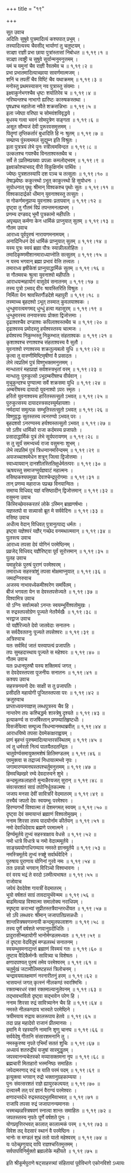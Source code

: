 +++
title = "१९"

+++

सूत उवाच  
अदितिः सुषुवे पुत्रमादित्यं कश्यपात् प्रभुम् ।  
तस्यादित्यस्य चैवसीद् भार्याणां तु चतुष्टयम् ।  
सञ्ज्ञा राज्ञी प्रभा छाया पुत्रांस्तासां निबोधत ॥ १,१९।१ ॥  
सञ्ज्ञा त्वाष्ट्री च सुषुवे सूर्यान्मनुमनुत्तमम् ।  
यमं च यमुनां चैव राज्ञी रैवतमेव च ॥ १,१९।२ ॥  
प्रभा प्रभातमादित्याच्छाया सावर्णमात्मजम् ।  
शनिं च तपतीं चैव विष्टिं चैव यथाक्रमम् ॥ १,१९।३ ॥  
मनोस्तु प्रथमस्यासन् नव पुत्रास्तु संयमाः ।  
इक्ष्वाकुर्नभगश्चैव धृष्टः शर्यातिरेव च ॥ १,१९।४ ॥  
नरिष्यन्तश्च नाभागो ह्यरिष्टः कारुषकस्तथा ।  
पृषध्रश्च महातेजा नवैते शक्रसन्निभाः ॥ १,१९।५ ॥  
इला ज्येष्ठा वरिष्ठा च सोमवंशविवृद्धये ।  
बुधस्य गत्वा भवनं सोमपुत्रेण सङ्गता ॥ १,१९।६ ॥  
असूत सौम्यजं देवी पुरूरवसमुत्तमम् ।  
पितॄणां तृप्तिकर्तारं बुधादिति हि नः श्रुतम् ॥ १,१९।७ ॥  
सम्प्राप्य पुंस्त्वममलं सुद्युम्न इति विश्रुतः ।  
इला पुत्रत्रयं लेभे पुनः स्त्रीत्वमविन्दत ॥ १,१९।८ ॥  
उत्कलश्च गयश्चैव विनताश्वस्तथैव च ।  
सर्वे ते ऽप्रतिमप्रख्याः प्रपन्नाः कमलोद्भवम् ॥ १,१९।९ ॥  
इक्ष्वाकोश्चाभवद् वीरो विकुक्षिर्नाम पार्थिवः ।  
ज्येष्ठः पुत्रशतस्यापि दश पञ्च च तत्सुताः ॥ १,१९।१० ॥  
तेषाञ्ज्येष्ठः ककुत्स्थो ऽभूत् काकुत्स्थो हि सुयोधनः ।  
सुयोधनात् पृथुः श्रीमान् विश्वकश्च पृथोः सुतः ॥ १,१९।११ ॥  
विश्वकादार्द्रको धीमान् युवनाश्वस्तु तत्सुतः ।  
स गोकर्णमनुप्राप्य युवनाश्वः प्रतापवान् ॥ १,१९।१२ ॥  
दृष्ट्वा तु गौतमं विप्रं तपन्तमनलप्रभम् ।  
प्रणम्य दण्डवद् भूमौ पुत्रकामो महीपतिः ।  
अपृच्छत् कर्मणा केन धार्मिकं प्राप्नुयात् सुतम् ॥ १,१९।१३ ॥  
गौतम उवाच  
आराध्य पूर्वपुरुषं नारायणमनामयम् ।  
अनादिनिधनं देवं धार्मिकं प्राप्नुयात् सुतम् ॥ १,१९।१४ ॥  
यस्य पुत्रः स्वयं ब्रह्मा पौत्रः स्यान्नीललोहितः ।  
तमादिकृष्णमीशानमाराध्याप्नोति सत्सुतम् ॥ १,१९।१५ ॥  
न यस्य भगवान् ब्रह्मा प्रभावं वेत्ति तत्त्वतः ।  
तमाराध्य हृषीकेशं प्राप्नुयाद्धार्मिकं सुतम् ॥ १,१९।१६ ॥  
स गौतमवचः श्रुत्वा युवनाश्वो महीपतिः ।  
आराधयन्महायोगं वासुदेवं सनातनम् ॥ १,१९।१७ ॥  
तस्य पुत्रो ऽभवद् वीरः श्रावस्तिरिति विश्रुतः ।  
निर्मिता येन श्रावस्तिर्गौडदेशे महापुरी ॥ १,१९।१८ ॥  
तस्माच्च बृहदश्वो ऽभूत् तस्मात् कुवलयाश्वकः ।  
धुन्धुमारत्वमगमद् धुन्धुं हत्वा महासुरम् ॥ १,१९।१९ ॥  
धुन्धुमारस्य तनयास्त्रयः प्रोक्ता द्विजोत्तमाः ।  
दृढाश्वश्चैव दण्डाश्वः कपिलाश्वस्तथैव च ॥ १,१९।२० ॥  
दृढाश्वस्य प्रमोदस्तु हर्यश्वस्तस्य चात्मजः ।  
हर्यश्वस्य निकुम्भस्तु निकुम्भात् संहताश्वकः ॥ १,१९।२१ ॥  
कृशाश्वश्च रणाश्वश्च संहताश्वस्य वै सुतौ ।  
युवनाश्वो रणाश्वस्य शक्रतुल्यबलो युधि ॥ १,१९।२२ ॥  
कृत्वा तु वारुणीमिष्टिमृषीणां वै प्रसादतः ।  
लेभे त्वप्रतिमं पुत्रं विष्णुभक्तमनुत्तमम् ।  
मान्धातारं महाप्राज्ञं सर्वशस्त्रभृतां वरम् ॥ १,१९।२३ ॥  
मान्धातुः पुरुकुत्सो ऽभूदम्बरीषश्च वीर्यवान् ।  
मुचुकुन्दश्च पुण्यात्मा सर्वे शक्रसमा युधि ॥ १,१९।२४ ॥  
अम्बरीषस्य दायादो युवनाश्वो ऽपरः स्मृतः ।  
हरितो युवनाश्वस्य हारितस्तत्सुतो ऽभवत् ॥ १,१९।२५ ॥  
पुरुकुत्सस्य दायादस्त्रसदस्युर्महायशाः ।  
नर्मदायां समुत्पन्नः सम्भूतिस्तत्सुतो ऽभवत् ॥ १,१९।२६ ॥  
विष्णुवृद्धः सुतस्तस्य त्वनरण्यो ऽभवत् परः ।  
बृहदशवो ऽनरण्यस्य हर्यश्वस्तत्सुतो ऽभवत् ॥ १,१९।२७ ॥  
सो ऽतीव धार्मिको राजा कर्दमस्य प्रजापतेः ।  
प्रसादाद्धार्मिकं पुत्रं लेभे सूर्यपरायणम् ॥ १,१९।२८ ॥  
स तु सूर्यं समभ्यर्च्य राजा वसुमनाः शुभम् ।  
लेभे त्वप्रतिमं पुत्रं त्रिधन्वानमरिन्दमम् ॥ १,१९।२९ ॥  
अयजच्चाश्वमेधेन शत्रून् जित्वा द्विजोत्तमाः ।  
स्वाध्यायवान् दानशीलस्तितिक्षुर्धर्मतत्परः ॥ १,१९।३० ॥  
ऋषयस्तु समाजग्मुर्यज्ञवाटं महात्मनः ।  
वसिष्ठकश्यपमुखा देवाश्चेन्द्रपुरोगमाः ॥ १,१९।३१ ॥  
तान् प्रणम्य महाराजः पप्रच्छ विनयान्वितः ।  
समाप्य विधिवद् यज्ञं वसिष्ठादीन् द्विजोत्तमान् ॥ १,१९।३२ ॥  
वसुमना उवाच  
किंस्विच्छेयस्करतरं लोके ऽस्मिन् ब्राह्मणर्षभाः ।  
यज्ञस्तपो वा सन्न्यासो ब्रूत मे सर्ववेदिनः ॥ १,१९।३३ ॥  
वसिष्ठ उवाच  
अधीत्य वेदान् विधिवत् पुत्रानुत्पाद्य धर्मतः ।  
इष्ट्वा यज्ञेश्वरं यज्ञैर् गच्छेद वनमथात्मवान् ॥ १,१९।३४ ॥  
पुलस्त्य उवाच  
आराध्य तपसा देवं योगिनं परमेष्ठिनम् ।  
प्रव्रजेद् विधिवद् यज्ञैरिष्ट्वा पूर्वं सुरोत्तमान् ॥ १,१९।३५ ॥  
पुलह उवाच  
यमाहुरेकं पुरुषं पुराणं परमेश्वरम् ।  
तमाराध्य सहस्त्रांशुं तपसा मोक्षमाप्नुयात् ॥ १,१९।३६ ॥  
जमदग्निरुवाच  
अजस्य नाभावध्येकमीश्वरेण समर्पितम् ।  
बीजं भगवता येन स देवस्तपसेज्यते ॥ १,१९।३७ ॥  
विश्वामित्र उवाच  
यो ऽग्निः सर्वात्मको ऽनन्तः स्वयम्भूर्विश्वतोमुखः ।  
स रुद्रस्तपसोग्रेण पूज्यते नेतरैर्मखैः ॥ १,१९।३८ ॥  
भरद्वाज उवाच  
यो यज्ञैरिज्यते देवो जातवेदाः सनातनः ।  
स सर्वदैवततनुः पूज्यते तपसेश्वरः ॥ १,१९।३९ ॥  
अत्रिरुवाच  
यतः सर्वमिदं जातं यस्यापत्यं प्रजापतिः ।  
तपः सुमहदास्थाय पूज्यते स महेश्वरः ॥ १,१९।४० ॥  
गौतम उवाच  
यतः प्रधानपुरुषौ यस्य शक्तिमयं जगत् ।  
स देवदेवस्तपसा पूजनीयः सनातनः ॥ १,१९।४१ ॥  
कश्यप उवाच  
सहस्त्रनयनो देवः साक्षी स तु प्रजापतिः ।  
प्रसीदति महायोगी पूजितस्तपसा परः ॥ १,१९।४२ ॥  
क्रतुरुवाच  
प्राप्ताध्ययनयज्ञस् लब्धपुत्रस्य चैव हि ।  
नान्तरेण तपः कश्चिद्धर्मः शास्त्रेषु दृश्यते ॥ १,१९।४३ ॥  
इत्याकर्ण्य स राजर्षिस्तान् प्रणम्यातिहृष्टधीः ।  
विसर्जयित्वा सम्पूज्य त्रिधन्वानमथाब्रवीत् ॥ १,१९।४४ ॥  
आराधयिष्ये तपसा देवमेकाक्षराह्वयम् ।  
प्राणं बृहन्तं पुरुषमादित्यान्तरसंस्थितम् ॥ १,१९।४५ ॥  
त्वं तु धर्मरतो नित्यं पालयैतदतन्द्रितः ।  
चातुर्वर्ण्यसमायुक्तमशेषं क्षितिमण्डलम् ॥ १,१९।४६ ॥  
एवमुक्त्वा स तद्राज्यं निधायात्मभवे नृपः ।  
जगामारण्यमनघस्तपश्चर्तुमनुत्तमम् ॥ १,१९।४७ ॥  
हिमवच्छिखरे रम्ये देवदारुवने शुभे ।  
कन्दमूलफलाहारो मुन्यन्नैरयजत् सुरान् ॥ १,१९।४८ ॥  
संवत्सरशतं साग्रं तपोनिर्धूतकल्मषः ।  
जजाप मनसा देवीं सावित्ररिं वेदमातरम् ॥ १,१९।४९ ॥  
तस्यैवं जपतो देवः स्वयम्भूः परमेश्वरः ।  
हिरण्यगर्भो विश्वात्मा तं देशमगमत् स्वयम् ॥ १,१९।५० ॥  
दृष्ट्वा देवं समायान्तं ब्रह्माणं विश्वतोमुखम् ।  
ननाम शिरसा तस्य पादयोर्नाम कीर्तयन् ॥ १,१९।५१ ॥  
नमो देवाधिदेवाय ब्रह्मणे परमात्मने ।  
हिर्ण्यमूर्तये तुभ्यं सहस्त्राक्षाय वेधसे ॥ १,१९।५२ ॥  
नमो धात्रे विधात्रे च नमो वेदात्ममूर्तये ।  
साङ्ख्ययोगाधिगम्याय नमस्ते ज्ञानमूर्तये ॥ १,१९।५३ ॥  
नमस्त्रिमूर्तये तुभ्यं स्त्रष्ट्रे सर्वार्थवेदिने ।  
पुरुषाय पुराणाय योगिनां गुरवे नमः ॥ १,१९।५४ ॥  
ततः प्रसन्नो भगवान् विरिञ्चो विश्वभावनः ।  
वरं वरय भद्रं ते वरदो ऽस्मीत्यभाषत ॥ १,१९।५५ ॥  
राजोवाच  
जपेयं देवदेवेश गायत्रीं वेदमातरम् ।  
भूयो वर्षशतं साग्रं तावदायुर्भवेन्मम ॥ १,१९।५६ ॥  
बाढमित्याह विश्वात्मा समालोक्य नराधिपम् ।  
स्पृष्ट्वा कराभ्यां सुप्रीतस्तत्रैवान्तरधीयत ॥ १,१९।५७ ॥  
सो ऽपि लब्धवरः श्रीमान् जजापातिप्रसन्नधीः ।  
शान्तस्त्रिषवणस्नायी कन्दमूलफलाशनः ॥ १,१९।५८ ॥  
तस्य पूर्णे वर्षशते भगवानुग्रदीधितिः ।  
प्रादुरासीन्महायोगी भानोर्मण्डलमध्यतः ॥ १,१९।५९ ॥  
तं दृष्ट्वा वेदविदुषं मण्डलस्थं सनातनम् ।  
स्वयम्भुवमनाद्यन्तं ब्रह्माणं विस्मयं गतः ॥ १,१९।६० ॥  
तुष्टाव वैदिकैर्मन्त्रैः सावित्र्या च विशेषतः ।  
क्षणादपश्यत् पुरुषं तमेव परमेश्वरम् ॥ १,१९।६१ ॥  
चतुर्मुखं जटामौलिमष्टहस्तं त्रिलोचनम् ।  
चन्द्रावयवलक्षमाणं नरनारीतनुं हरम् ॥ १,१९।६२ ॥  
भासयन्तं जगत् कृत्स्नं नीलकण्ठं स्वरश्मिभिः ।  
रक्ताम्बरधरं रक्तं रक्तमाल्यानुलेपनम् ॥ १,१९।६३ ॥  
तद्भावभावितो दृष्ट्वा सद्भावेन परेण हि ।  
ननाम शिरसा रुद्रं सावित्र्यानेन चैव हि ॥ १,१९।६४ ॥  
नमस्ते नीलकण्ठाय भास्वते परमेष्ठिने ।  
त्रयीमयाय रुद्राय कालरूपाय हेतवे ॥ १,१९।६५ ॥  
तदा प्राह महादेवो राजानं प्रीतमानसः ।  
इमानि मे रहस्यानि नामानि शृणु चानघ ॥ १,१९।६६ ॥  
सर्ववेदेषु गीतानि संसारशमनानि तु ।  
नमस्कुरुष्व नृपते एभिर्मां सततं शुचिः ॥ १,१९।६७ ॥  
अध्यायं शतरुद्रीयं यजुषां सारमुद्धृतम् ।  
जपस्वानन्यचेतस्को मय्यासक्तमना नृप ॥ १,१९।६८ ॥  
ब्रह्मचारी मिताहारो भस्मनिष्ठः समाहितः ।  
जपेदामरणाद् रुद्रं स याति परमं पदम् ॥ १,१९।६९ ॥  
इत्युक्त्वा भगवान् रुद्रो भक्तानुग्रहकाम्यया ।  
पुनः संवत्सरशतं राज्ञे ह्यायुरकल्पयत् ॥ १,१९।७० ॥  
दत्त्वास्मै तत् परं ज्ञानं वैराग्यं परमेश्वरः ।  
क्षणादन्तर्दधे रुद्रस्तदद्भुतमिवाभवत् ॥ १,१९।७१ ॥  
राजापि तपसा रुद्रं जजापानन्यमानसः ।  
भस्मच्छन्नस्त्रिषवणं स्नात्वा शान्तः समाहितः ॥ १,१९।७२ ॥  
जपतस्तस्य नृपतेः पूर्णे वर्षशते पुनः ।  
योगप्रवृत्तिरभवत् कालात् कालात्मकं परम् ॥ १,१९।७३ ॥  
विवेश तद् वेदसारं स्थानं वै परमेष्ठिनः ।  
भानोः स मण्डलं शुभ्रं ततो यातो महेश्वरम् ॥ १,१९।७४ ॥  
यः पठेच्छृणुयाद् वापि राज्ञश्चरितमुत्तमम् ।  
सर्वपापविनिर्मुक्तो ब्रह्मलोके महीयते ॥ १,१९।७५ ॥  
    
इति श्रीकूर्मपुराणे षट्साहस्त्र्यां संहितायां पूर्वविभागे एकोनविशो ऽध्यायः
